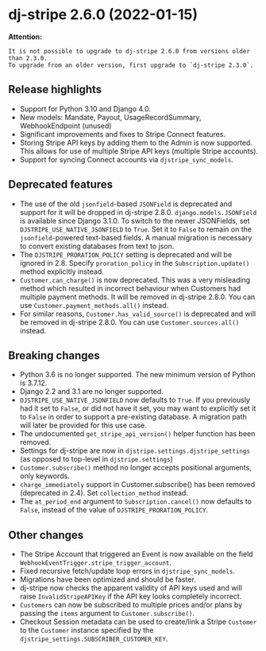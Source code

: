 # dj-stripe 2.6.0 (2022-01-15)

**Attention:**

    It is not possible to upgrade to dj-stripe 2.6.0 from versions older than 2.3.0.
    To upgrade from an older version, first upgrade to `dj-stripe 2.3.0`.

## Release highlights

-   Support for Python 3.10 and Django 4.0.
-   New models: Mandate, Payout, UsageRecordSummary, WebhookEndpoint (unused)
-   Significant improvements and fixes to Stripe Connect features.
-   Storing Stripe API keys by adding them to the Admin is now supported.
    This allows for use of multiple Stripe API keys (multiple Stripe accounts).
-   Support for syncing Connect accounts via `djstripe_sync_models`.

## Deprecated features

-   The use of the old `jsonfield`-based `JSONField` is deprecated and support for it
    will be dropped in dj-stripe 2.8.0. `django.models.JSONField` is available since
    Django 3.1.0. To switch to the newer JSONFields, set `DJSTRIPE_USE_NATIVE_JSONFIELD`
    to `True`. Set it to `False` to remain on the `jsonfield`-powered text-based fields.
    A manual migration is necessary to convert existing databases from text to json.
-   The `DJSTRIPE_PRORATION_POLICY` setting is deprecated and will be ignored in 2.8.
    Specify `proration_policy` in the `Subscription.update()` method explicitly instead.
-   `Customer.can_charge()` is now deprecated. This was a very misleading method which
    resulted in incorrect behaviour when Customers had multiple payment methods. It will
    be removed in dj-stripe 2.8.0. You can use `Customer.payment_methods.all()` instead.
-   For similar reasons, `Customer.has_valid_source()` is deprecated and will be removed
    in dj-stripe 2.8.0. You can use `Customer.sources.all()` instead.

## Breaking changes

-   Python 3.6 is no longer supported. The new minimum version of Python is 3.7.12.
-   Django 2.2 and 3.1 are no longer supported.
-   `DJSTRIPE_USE_NATIVE_JSONFIELD` now defaults to `True`. If you previously had it set
    to `False`, or did not have it set, you may want to explicitly set it to `False` in
    order to support a pre-existing database. A migration path will later be provided
    for this use case.
-   The undocumented `get_stripe_api_version()` helper function has been removed.
-   Settings for dj-stripe are now in `djstripe.settings.djstripe_settings` (as opposed
    to top-level in `djstripe.settings`)
-   `Customer.subscribe()` method no longer accepts positional arguments, only keywords.
-   `charge_immediately` support in Customer.subscribe() has been removed (deprecated
    in 2.4). Set `collection_method` instead.
-   The `at_period_end` argument to `Subscription.cancel()` now defaults to `False`,
    instead of the value of `DJSTRIPE_PRORATION_POLICY`.

## Other changes

-   The Stripe Account that triggered an Event is now available on the field
    `WebhookEventTrigger.stripe_trigger_account`.
-   Fixed recursive fetch/update loop errors in `djstripe_sync_models`.
-   Migrations have been optimized and should be faster.
-   dj-stripe now checks the apparent validity of API keys used and will raise
    `InvalidStripeAPIKey` if the API key looks completely incorrect.
-   `Customers` can now be subscribed to multiple prices and/or plans by passing the `items` argument
    to `Customer.subscribe()`.
-   Checkout Session metadata can be used to create/link a Stripe `Customer` to the
    `Customer` instance specified by the `djstripe_settings.SUBSCRIBER_CUSTOMER_KEY`.
